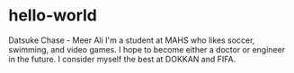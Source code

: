 # hello-world
Datsuke Chase - Meer Ali
I'm a student at MAHS who likes soccer, swimming, and video games. I hope to become either a doctor or engineer in the future.
I consider myself the best at DOKKAN and FIFA.
